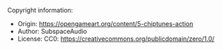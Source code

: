Copyright information:
* Origin: https://opengameart.org/content/5-chiptunes-action
* Author: SubspaceAudio
* License: CC0: https://creativecommons.org/publicdomain/zero/1.0/
